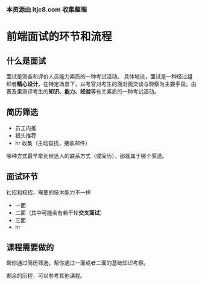 ### 本资源由 itjc8.com 收集整理
# 前端面试的环节和流程

## 什么是面试

面试是测查和评价人员能力素质的一种考试活动。
具体地说，面试是一种经过组织者**精心设计**，在特定场景下，以考官对考生的面对面交谈与观察为主要手段，由表及里测评考生的**知识、能力、经验**等有关素质的一种考试活动。

## 简历筛选

- 员工内推
- 猎头推荐
- hr 收集（主动查找，接收邮件）

哪种方式最早拿到候选人的联系方式（或简历），那就属于哪个渠道。

## 面试环节

社招和校招，需要的技术能力不一样

- 一面
- 二面（其中可能会有若干轮**交叉面试**）
- 三面
- hr

## 课程需要做的

帮你通过简历筛选，帮你通过一面或者二面的基础知识考察。

剩余的历程，可以参考其他课程。
